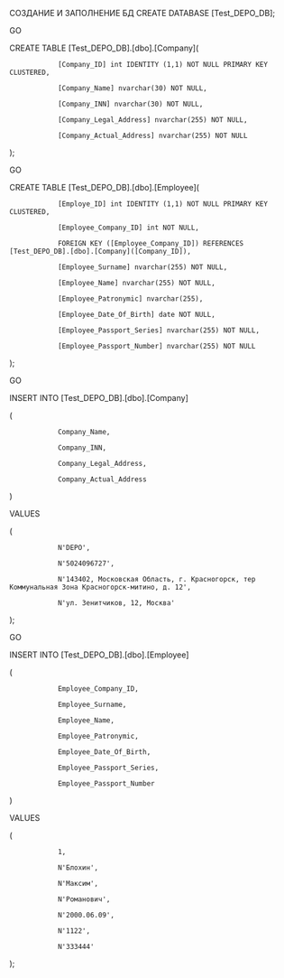 СОЗДАНИЕ И ЗАПОЛНЕНИЕ БД
CREATE DATABASE [Test_DEPO_DB];

GO

CREATE TABLE [Test_DEPO_DB].[dbo].[Company](

                [Company_ID] int IDENTITY (1,1) NOT NULL PRIMARY KEY CLUSTERED,

                [Company_Name] nvarchar(30) NOT NULL,

                [Company_INN] nvarchar(30) NOT NULL,

                [Company_Legal_Address] nvarchar(255) NOT NULL,

                [Company_Actual_Address] nvarchar(255) NOT NULL

);

GO

CREATE TABLE [Test_DEPO_DB].[dbo].[Employee](

                [Employe_ID] int IDENTITY (1,1) NOT NULL PRIMARY KEY CLUSTERED,

                [Employee_Company_ID] int NOT NULL,

                FOREIGN KEY ([Employee_Company_ID]) REFERENCES [Test_DEPO_DB].[dbo].[Company]([Company_ID]),

                [Employee_Surname] nvarchar(255) NOT NULL,

                [Employee_Name] nvarchar(255) NOT NULL,

                [Employee_Patronymic] nvarchar(255),

                [Employee_Date_Of_Birth] date NOT NULL,

                [Employee_Passport_Series] nvarchar(255) NOT NULL,

                [Employee_Passport_Number] nvarchar(255) NOT NULL

);

GO

INSERT INTO [Test_DEPO_DB].[dbo].[Company]

(

                Company_Name,

                Company_INN,

                Company_Legal_Address,

                Company_Actual_Address

)

VALUES

(

                N'DEPO',

                N'5024096727',

                N'143402, Московская Область, г. Красногорск, тер Коммунальная Зона Красногорск-митино, д. 12',

                N'ул. Зенитчиков, 12, Москва'

);

GO

INSERT INTO [Test_DEPO_DB].[dbo].[Employee]

(

                Employee_Company_ID,

                Employee_Surname,

                Employee_Name,

                Employee_Patronymic,

                Employee_Date_Of_Birth,

                Employee_Passport_Series,

                Employee_Passport_Number

)

VALUES

(

                1,

                N'Блохин',

                N'Максим',

                N'Романович',

                N'2000.06.09',

                N'1122',

                N'333444'

);

